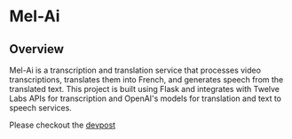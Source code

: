 # Mel-Ai

## Overview

Mel-Ai is a transcription and translation service that processes video transcriptions, translates them into French, and generates speech from the translated text. This project is built using Flask and integrates with Twelve Labs APIs for transcription and OpenAI's models for translation and text to speech services.

Please checkout the [devpost](https://devpost.com/software/mel-ai)
